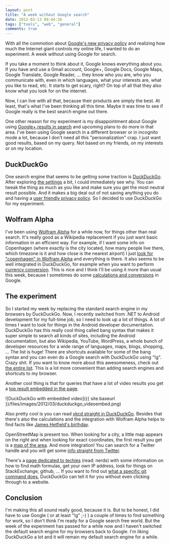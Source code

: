 ```yaml
---
layout: post
title: "A week without Google search"
date: 2012-03-13 09:44:26
tags: ["tools", "web", "general"]
comments: true
---
```

With all the commotion about [Google's new privacy policy](http://www.zdnet.com/blog/btl/googles-new-privacy-policy-the-good-bad-scary/67893) and realizing how much the Internet giant controls my online life, I wanted to do an experiment. A week without using Google for search.

If you take a moment to think about it, Google knows everything about you. If you have and use a Gmail account, Google+, Google Docs, Google Maps, Google Translate, Google Reader, ... they know who you are, who you communicate with, even in which languages, what your interests are, what you like to read, etc. It starts to get scary, right? On top of all that they also know what you look for on the internet.

Now, I can live with all that, because their products are simply the best. At least, that's what I've been thinking all this time. Maybe it was time to see if Google really is the best search engine out there.

One other reason for my experiment is my disappointment about Google using [Google+ results in search](http://www.amritray.com/2012/01/google-integrates-google-plus-into-google-search-results/) and upcoming plans to do more in that area. I've been using Google search in a different browser or in incognito mode a lot, because I don't need all this "personalization" crap. I just want good results, based on my query. Not based on my friends, on my interests or on my location.

## DuckDuckGo

One search engine that seems to be getting some traction is [DuckDuckGo](http://duckduckgo.com/). After exploring [the settings](http://duckduckgo.com/settings.html) a bit, I could immediately see why. You can tweak the thing as much as you like and make sure you get the most neutral result possible. And it makes a big deal out of not saving anything you do and having a [user friendly privacy policy](http://duckduckgo.com/privacy.html). So I decided to use DuckDuckGo for my experiment.

## Wolfram Alpha

I've been using [Wolfram Alpha](http://www.wolframalpha.com/) for a while now, for  things other than real search. It's really good as a Wikipedia replacement if you just want basic information in an efficient way. For example, if I want some info on Copenhagen (where exactly is the city located, how many people live there, which timezone is it and how close is the nearest airport) I just [look for "copenhagen" in Wolfram Alpha](http://www.wolframalpha.com/input/?i=copenhagen) and everything is there. It also seems to be well integrated in DuckDuckGo, for example when you want to perform [currency conversion](http://www.wolframalpha.com/input/?i=50+dkk+in+eur). This is nice and I think I'll be using it more than usual this week, because I sometimes do some [calculations and conversions](http://www.google.com/insidesearch/features.html#unit) in Google.

## The experiment

So I started my week by replacing the standard search engine in my browsers by DuckDuckGo. Now, I recently switched from .NET to Android development for my full-time job, so I need to look up a lot of things. A lot of times I want to look for things in the Android developer documentation. DuckDuckGo has this really cool thing called bang syntax that makes it super simple to search all kinds of sites, including the Android documentation, but also Wikipedia, YouTube, WordPress, a whole bunch of developer resources for a wide range of languages, maps, blogs, shopping, ... The list is huge! There are shortcuts available for some of the bang syntax and you can even do a Google search with DuckDuckGo using "!g". Crazy shit. If you want to know more about this awesomeness, check out [the entire list](https://duckduckgo.com/bang.html). This is a lot more convenient than adding search engines and shortcuts to my browser.

Another cool thing is that for queries that have a lot of video results you get a [top result embedded in the page](https://duckduckgo.com/?q=how+to+open+coconut).

![DuckDuckGo with embedded video]({{ site.baseurl }}/files/images/2012/03/duckduckgo_videoembed.png)

Also pretty cool is you can read [xkcd straight in DuckDuckGo](https://duckduckgo.com/?q=xkcd). Besides that there's also the calculations and the integration with Wolfram Alpha helps to find facts like [James Hetfield's birthday](https://duckduckgo.com/?q=birth+date+of+james+hetfield).

OpenStreetMap is present too. When looking for a city, a little map appears on the right and when looking for exact coordinates, the first result you get is a [map of the area](https://duckduckgo.com/?q=55.68%2C+12.57). And more integration! You can search for a Twitter handle and you will get some [info straight from Twitter](https://duckduckgo.com/?q=%40kevinpelgrims).

There's a [page dedicated to techies](https://duckduckgo.com/tech.html) (read: nerds) with some information on how to find math formulas, get your own IP address, look for things on StackExchange, github, ... If you want to find out [what a specific git command does](https://duckduckgo.com/?q=git+push), DuckDuckGo can tell it for you without even clicking through to a website.

## Conclusion
I'm making this all sound really good, because it is. But to be honest, I did have to use Google ( or at least "!g" ;-) ) a couple of times to find something for work, so I don't think I'm ready for a Google search free world. But the week of the experiment has passed for a while now and I haven't switched the default search engine for my browsers back to Google. I'm liking DuckDuckGo a lot and it will remain my default search engine for a while.
